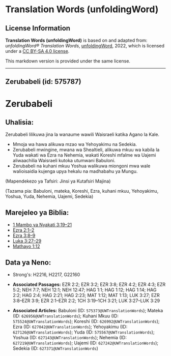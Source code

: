 # Translation Words (unfoldingWord)

## License Information

**Translation Words (unfoldingWord)** is based on and adapted from: _unfoldingWord® Translation Words_, [unfoldingWord](https://unfoldingword.org/utw), 2022, which is licensed under a [CC BY-SA 4.0 license](https://creativecommons.org/licenses/by-sa/4.0/legalcode.en).

This markdown version is provided under the same license.



--------------------------------

## Zerubabeli (id: 575787)

Zerubabeli
==========

Uhalisia:
---------

Zerubabeli lilikuwa jina la wanaume wawili Waisraeli katika Agano la Kale.

* Mmoja wa hawa alikuwa mzao wa Yehoyakimu na Sedekia.
* Zerubabeli mwingine, mwana wa Shealtieli, alikuwa mkuu wa kabila la Yuda wakati wa Ezra na Nehemia, wakati Koreshi mfalme wa Uajemi aliwaachilia Waisraeli kutoka utumwani Babuloni.
* Zerubabeli na kuhani mkuu Yoshua walikuwa miongoni mwa wale walioisaidia kujenga upya hekalu na madhabahu ya Mungu.

(Mapendekezo ya Tafsiri: Jinsi ya Kutafsiri Majina)

(Tazama pia: Babuloni, mateka, Koreshi, Ezra, kuhani mkuu, Yehoyakimu, Yoshua, Yuda, Nehemia, Uajemi, Sedekia)

Marejeleo ya Biblia:
--------------------

* [1 Mambo ya Nyakati 3:19–21](https://ref.ly/1Chr3:19-1Chr3:21)
* [Ezra 2:1–2](https://ref.ly/Ezra2:1-Ezra2:2)
* [Ezra 3:8–9](https://ref.ly/Ezra3:8-Ezra3:9)
* [Luka 3:27–29](https://ref.ly/Luke3:27-Luke3:29)
* [Mathayo 1:12](https://ref.ly/Matt1:12)

Data ya Neno:
-------------

* Strong's: H2216, H2217, G22160

* **Associated Passages:** EZR 2:2; EZR 3:2; EZR 3:8; EZR 4:2; EZR 4:3; EZR 5:2; NEH 7:7; NEH 12:1; NEH 12:47; HAG 1:1; HAG 1:12; HAG 1:14; HAG 2:2; HAG 2:4; HAG 2:21; HAG 2:23; MAT 1:12; MAT 1:13; LUK 3:27; EZR 3:8–EZR 3:9; EZR 2:1–EZR 2:2; 1CH 3:19–1CH 3:21; LUK 3:27–LUK 3:29
* **Associated Articles:** Babuloni (ID: `575373@UWTranslationWords`); Mateka (ID: `626956@UWTranslationWords`); Kuhani Mkuu (ID: `575524@UWTranslationWords`); Koreshi (ID: `626992@UWTranslationWords`); Ezra (ID: `627042@UWTranslationWords`); Yehoyakimu (ID: `627126@UWTranslationWords`); Yuda (ID: `575567@UWTranslationWords`); Yoshua (ID: `627143@UWTranslationWords`); Nehemia (ID: `627219@UWTranslationWords`); Uajemi (ID: `627242@UWTranslationWords`); Sedekia (ID: `627371@UWTranslationWords`)

